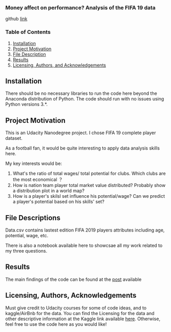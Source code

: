 ### Money affect on performance? Analysis of the FIFA 19 data
github [link](https://github.com/PRANAV-KV/Blog-post.git)
### Table of Contents

1. [Installation](#installation)
2. [Project Motivation](#motivation)
3. [File Description](#files)
4. [Results](#results)
5. [Licensing, Authors, and Acknowledgements](#licensing)

## Installation <a name="installation"></a>

There should be no necessary libraries to run the code here beyond the Anaconda distribution of Python. The code should run with no issues using Python versions 3.*.

## Project Motivation<a name="motivation"></a>

This is an Udacity Nanodegree project. I chose FIFA 19 complete player dataset. 

As a football fan,  it would be quite interesting to apply data analysis skills here. 

My key interests would be:

1. What's the ratio of  total wages/ total potential for clubs. Which clubs are the most economical ？
2. How is nation team player total market value distributed? Probably show a distribution plot in a world map?
3. How is a player's skilsl set influence his potential/wage? Can we predict a player's potential based on his skills' set? 

## File Descriptions <a name="files"></a>

Data.csv contains lastest edition FIFA 2019 players attributes including age, potential, wage, etc. 

There is also a notebook available here to showcsae all my work related to my three questions.



## Results<a name="results"></a>

The main findings of the code can be found at the [post](https://medium.com/@pranavkv_90260/money-affect-on-performance-analysis-on-the-fifa-game-data-9f140c86bc20?sk=9f405d3ab6f09bbf190a75b0b4b85245) available



## Licensing, Authors, Acknowledgements<a name="licensing"></a>

Must give credit to Udacity courses for some of code ideas, and to kaggle/AirBnb for the data. You can find the Licensing for the data and other descriptive information at the Kaggle link available [here](https://www.kaggle.com/karangadiya/fifa19). Otherwise, feel free to use the code here as you would like!
